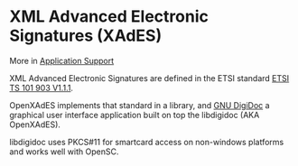 # XML Advanced Electronic Signatures (XAdES)

More in [Application Support](Using-smart-cards-with-applications)

XML Advanced Electronic Signatures are defined in the ETSI standard [ETSI TS 101 903 V1.1.1](http://uri.etsi.org/01903/v1.1.1/).

OpenXAdES implements that standard in a library, and
[GNU DigiDoc](http://sourceforge.net/projects/gdigidoc) a graphical user interface application built on top the libdigidoc (AKA OpenXAdES).

libdigidoc uses PKCS#11 for smartcard access on non-windows platforms and works well with OpenSC.
